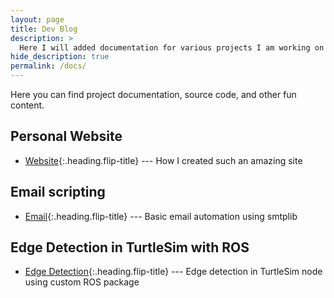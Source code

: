 ```yaml
---
layout: page
title: Dev Blog
description: >
  Here I will added documentation for various projects I am working on
hide_description: true
permalink: /docs/
---
```


Here you can find project documentation, source code, and other fun content.

## Personal Website

* [Website]{:.heading.flip-title} --- How I created such an amazing site



## Email scripting

* [Email]{:.heading.flip-title} --- Basic email automation using smtplib 

## Edge Detection in TurtleSim with ROS

* [Edge Detection]{:.heading.flip-title} --- Edge detection in TurtleSim node using custom ROS package

[website]: website.md
[email]: email.md
[Edge Detection]: turtlesim.md



